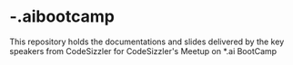# -.aibootcamp
This repository holds the documentations and slides delivered by the key speakers from CodeSizzler for CodeSizzler's Meetup on *.ai BootCamp

